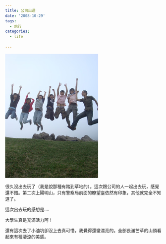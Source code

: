 ```yaml
---
title: 公司出遊
date: '2008-10-29'
tags:
  - 旅行
categories:
  - life

---
```

[![](images/0.jpg)](http://picasaweb.google.com/lh/photo/-vhqmOn5grxzkf_2i7-Yeg)  
  
很久沒出去玩了（我是說那種有踏到草地的）。這次跟公司的人一起出去玩，感覺還不錯。第二次上陽明山，只有警察局前面的瞭望臺依然有印象，其他就完全不知道了。  
  
這次出去玩的感想是....  
  
大學生真是充滿活力阿！  
  
還有這次去了小油坑卻沒上去真可惜，我覺得還蠻漂亮的。全部長滿芒草的山頭看起來有種淒涼的美感。